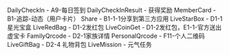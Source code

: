 DailyCheckIn - A9-每日签到
DailyCheckInResult - 获得奖励
MemberCard - B1-追踪-动态（用户卡片）
Share - B1-1-1分享到第三方应用
LiveStarBox - D1-1星光宝盒
LiveRedBag - D1-2发红包
LiveCoinGet - D1-2发红包，E1-1-官方送出虚宝卡
FamilyQrcode - D2-1家族详情
PersonalQrcode - F11-个人二维码
LiveGiftBag - D2-4 礼物背包
LiveMission - 元气任务
